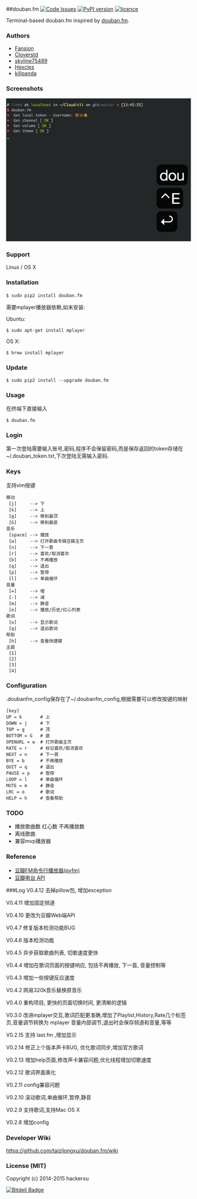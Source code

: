##douban.fm [![Code Issues](https://www.quantifiedcode.com/api/v1/project/459f324d372447d992c04df79c1f5615/badge.svg)](https://www.quantifiedcode.com/app/project/459f324d372447d992c04df79c1f5615) [![PyPI version](https://img.shields.io/pypi/v/douban.fm.svg)](https://pypi.python.org/pypi/douban.fm/) [![licence](https://img.shields.io/pypi/l/douban.fm.svg)](https://pypi.python.org/pypi/douban.fm/)

Terminal-based douban.fm inspired by [douban.fm](https://github.com/turingou/douban.fm).


### Authors

* [Fansion](https://github.com/Fansion)
* [Cloverstd](https://github.com/cloverstd)
* [skyline75489](https://github.com/skyline75489)
* [Hexcles](https://github.com/Hexcles)
* [killpanda](https://github.com/killpanda)

### Screenshots

![](img/doubanfm.gif)

### Support

Linux / OS X

### Installation

    $ sudo pip2 install douban.fm

需要mplayer播放器依赖,如未安装:

Ubuntu:

    $ sudo apt-get install mplayer

OS X:

    $ brew install mplayer

### Update

    $ sudo pip2 install --upgrade douban.fm

### Usage

在终端下直接输入

    $ douban.fm

### Login

第一次登陆需要输入账号,密码,程序不会保留密码,而是保存返回的token存储在~/.douban_token.txt,下次登陆无需输入密码.

### Keys

支持vim按键

```
移动
 [j]     --> 下
 [k]     --> 上
 [g]     --> 移到最顶
 [G]     --> 移到最底
音乐
 [space] --> 播放
 [w]     --> 打开歌曲专辑豆瓣主页
 [n]     --> 下一首
 [r]     --> 喜欢/取消喜欢
 [b]     --> 不再播放
 [q]     --> 退出
 [p]     --> 暂停
 [l]     --> 单曲循环
音量
 [=]     --> 增
 [-]     --> 减
 [m]     --> 静音
 [e]     --> 播放/历史/红心列表
歌词
 [o]     --> 显示歌词
 [q]     --> 退出歌词
帮助
 [h]     --> 查看快捷键
主题
 [1]
 [2]
 [3]
 [4]
```

### Configuration

.doubanfm_config保存在了~/.doubanfm_config,根据需要可以修改按键的映射

```
[key]
UP = k       # 上
DOWN = j     # 下
TOP = g      # 顶
BOTTOM = G   # 底
OPENURL = w  # 打开歌曲主页
RATE = r     # 标记喜欢/取消喜欢
NEXT = n     # 下一首
BYE = b      # 不再播放
QUIT = q     # 退出
PAUSE = p    # 暂停
LOOP = l     # 单曲循环
MUTE = m     # 静音
LRC = o      # 歌词
HELP = h     # 查看帮助
```

### TODO

* 播放歌曲数 红心数 不再播放数
* 离线歌曲
* 兼容mvp播放器


### Reference

* [豆瓣FM命令行播放器(pyfm)](https://github.com/skyline75489/pyfm)
* [豆瓣电台 API](https://github.com/zonyitoo/doubanfm-qt/wiki/%E8%B1%86%E7%93%A3FM-API)

###Log
V0.4.12 去掉pillow包, 增加exception

V0.4.11 增加固定频道

V0.4.10 更改为豆瓣Web端API

V0.4.7 修复版本检测功能BUG

V0.4.6 版本检测功能

V0.4.5 异步获取歌曲列表, 切歌速度更快

V0.4.4 增加在歌词页面的按键响应, 包括不再播放, 下一首, 音量控制等

V0.4.3 增加一些按键反应速度

V0.4.2 网易320k音乐替换原音乐

V0.4.0 重构项目, 更快的页面切换时间, 更清晰的逻辑

V0.3.0 改进mplayer交互,歌词匹配更准确,增加了Playlist,History,Rate几个标签页,音量调节转换为 mplayer 音量内部调节,退出时会保存频道和音量,等等

V0.2.15 支持 last.fm ,增加显示

V0.2.14 修正上个版本声卡BUG, 优化歌词同步,增加官方歌词

V0.2.13 增加help页面,修改声卡兼容问题,优化线程增加切歌速度

V0.2.12 歌词界面美化

V0.2.11 config兼容问题

V0.2.10 滚动歌词,单曲循环,暂停,静音

V0.2.9 支持歌词,支持Mac OS X

V0.2.8 增加config

### Developer Wiki

https://github.com/taizilongxu/douban.fm/wiki

### License (MIT)

Copyright (c) 2014-2015 hackerxu


[![Bitdeli Badge](https://d2weczhvl823v0.cloudfront.net/taizilongxu/douban.fm/trend.png)](https://bitdeli.com/free "Bitdeli Badge")

